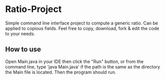 # Ratio-Project
Simple command line interface project to compute a generic ratio. Can be applied to copious fields. Feel free to copy, download, fork &amp; edit the code to your needs.

## How to use

Open Main.java in your IDE then click the "Run" button, or from the command line, type 'java Main.java' if the path is the same as the directory the Main file is located. Then the program should run.
